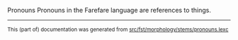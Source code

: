 Pronouns
Pronouns in the Farefare language are references to things.

* * *

<small>This (part of) documentation was generated from [src/fst/morphology/stems/pronouns.lexc](https://github.com/giellalt/lang-gur/blob/main/src/fst/morphology/stems/pronouns.lexc)</small>

